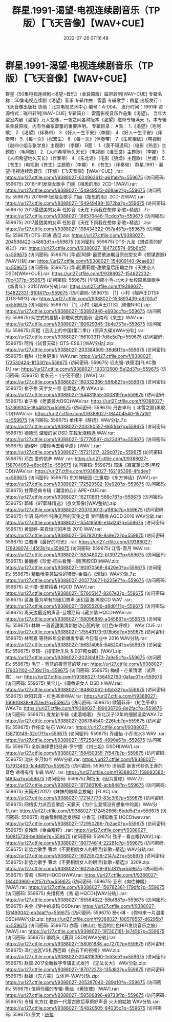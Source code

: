 ﻿---
title: 群星.1991-渴望·电视连续剧音乐（TP版）【飞天音像】【WAV+CUE】
date: 2022-07-26 07:16:48
categories: WAV车载音乐、镜像
tags: 华语中文
---
# 群星.1991-渴望·电视连续剧音乐（TP版）【飞天音像】【WAV+CUE】

群星《50集电视连续剧<渴望>音乐》（金装原版）磁带转制[WAV+CUE]
专辑名称：50集电视连续剧《渴望》音乐
专辑作曲：雷蕾
专辑歌手：群星
出版发行：飞天音像出版社
协助：北京电视艺术中心
编号：A-004。
发行时间：1991年
资源格式：磁带转制[WAV+CUE]
专辑简介：
雷蕾影视音乐作品集《渴望》。
当年大型室内剧《渴望》万人空巷，一夜之间各种版本《渴望》磁带专辑满天飞。本专辑系金装原版，内有作曲家雷蕾的重要声明。
专辑目录：
A面：
1.《渴望》（毛阿敏）
2.《渴望》（伴奏带）
3.《好人一生平安》（李娜）
4.《好人一生平安》（伴奏带）
5.《每一次》（张宏生）
6.《每一次》（伴奏带）
7.《生死相依》（电视剧《赵四小姐与张学良》主题歌）（李娜）
B面：
1.《我不知道风》（电影《热恋》主题歌）（毛阿敏）
2.《人间希望地久天长》（电视剧《潘玉良》主题歌）（李娜）
3.《人间希望地久天长》（伴奏带）
4.《东北谣》（电影《狼烟》主题歌）（兰斌）
5.《苍生》（电视剧《苍生》主题歌）（李娜）
6.《苍生》（伴奏带）
群星.1991 - 渴望·电视连续剧音乐（TP版）【飞天音像】【WAV+CUE】.rar: https://url27.ctfile.com/f/9388027-624963612-a61fab?p=559675
(访问密码: 559675)
2016HIFI发烧女歌手 门丽《相思的雨》2CD-1[WAV].rar: https://url27.ctfile.com/f/9388027-154949523-d08ae2?p=559675
(访问密码: 559675)
2016HIFI发烧女歌手 门丽《相思的雨》2CD-2[WAV].rar: https://url27.ctfile.com/f/9388027-154949499-1672ba?p=559675
(访问密码: 559675)
2017最甜美的女声 任妙音《天在下雨我在想你 新歌+精选》.7z: https://url27.ctfile.com/f/9388027-198576446-11cdcb?p=559675
(访问密码: 559675)
2017最甜美的女声 任妙音《天在下雨我在想你 新歌+精选》.zip: https://url27.ctfile.com/f/9388027-198434322-057a45?p=559675
(访问密码: 559675)
DTS-邓涛 遇见.zip: https://url27.ctfile.com/f/9388027-204598422-b4863d?p=559675
(访问密码: 559675)
DTS-九龙《想说真的好难过》.rar: https://url27.ctfile.com/f/9388027-184720574-85b6b5?p=559675
(访问密码: 559675)
[华语]阿肆-最受歌迷瞩目原创型女声《预谋邂逅》[WAV分轨].rar: https://url27.ctfile.com/f/9388027-154809140-9cae83?p=559675
(访问密码: 559675)
[华语]黄莉媛-甜歌皇后压轴之作《天使恋人 DSD》[WAV+CUE].rar: https://url27.ctfile.com/f/9388027-154822232-70c437?p=559675
(访问密码: 559675)
[华语]邵小毛-北大才女校园民谣歌手《新青年》2015[WAV分轨].rar: https://url27.ctfile.com/f/9388027-154822331-810f41?p=559675
(访问密码: 559675)
［1］小村《靓声王DTS》[DTS-MP3].zip: https://url27.ctfile.com/f/9388027-153893439-a8700a?p=559675
(访问密码: 559675)
［1］小村《靓声王DTS》[映像NRG].zip: https://url27.ctfile.com/f/9388027-153893946-e993cc?p=559675
(访问密码: 559675)
阿甘式的爱情+郭敬明式的脆弱-金南玲《来生》WAV.rar: https://url27.ctfile.com/f/9388027-160629345-3b4e75?p=559675
(访问密码: 559675)
阿鲲《舌尖上的中国(第二季)》(原声大碟)[WAV分轨].rar: https://url27.ctfile.com/f/9388027-156103311-7d8c5d?p=559675
(访问密码: 559675)
阿悄《试音天碟》DTS-ES6.1 [WAV分轨].zip: https://url27.ctfile.com/f/9388027-203384509-36d6f1?p=559675
(访问密码: 559675)
程琳《比金更重》WAV.rar: https://url27.ctfile.com/f/9388027-173530424-1f153f?p=559675
(访问密码: 559675)
迟志强-铁窗泪[FLAC整轨].rar: https://url27.ctfile.com/f/9388027-193313500-5a12d3?p=559675
(访问密码: 559675)
崔永元 -《宁死不屈》[WAV].rar: https://url27.ctfile.com/f/9388027-160332366-59fb82?p=559675
(访问密码: 559675)
崔子格 天字女一号 恋爱达人秀 WAV.zip: https://url27.ctfile.com/f/9388027-154431855-300819?p=559675
(访问密码: 559675)
崔子格《老婆最大DSD》WAV.rar: https://url27.ctfile.com/f/9388027-157369305-18b463?p=559675
(访问密码: 559675)
丹吉卓玛《 冰雪之巅(黑胶CD)》WAV.rar: https://url27.ctfile.com/f/9388027-184404540-157a19?p=559675
(访问密码: 559675)
单伟平《醉烧》WAV分轨.7z: https://url27.ctfile.com/f/9388027-203280557-665fda?p=559675
(访问密码: 559675)
德德玛 温暖的家 DSD 车载发烧精选 WAV.rar: https://url27.ctfile.com/f/9388027-157776597-cb23d9?p=559675
(访问密码: 559675)
德格叶《陪你再去看草原》[WAV ].rar: https://url27.ctfile.com/f/9388027-157211217-329c07?p=559675
(访问密码: 559675)
邓杰 爱的供养 WAV .rar: https://url27.ctfile.com/f/9388027-158704059-e8bc85?p=559675
(访问密码: 559675)
邓涛《寂寞蒲公英(黑胶CD)》WAV.rar: https://url27.ctfile.com/f/9388027-162195396-4fddee?p=559675
(访问密码: 559675)
东方神秘园 (三重唱)《东方神话》[WAV].rar: https://url27.ctfile.com/f/9388027-172529502-10e920?p=559675
(访问密码: 559675)
甘萍经典专辑《潮湿的心》APE+CUE.rar: https://url27.ctfile.com/f/9388027-162111861-566c78?p=559675
(访问密码: 559675)
郭峰《97郭峰精选》(京文音像)[WAV整轨].zip: https://url27.ctfile.com/f/9388027-203703013-a1f83d?p=559675
(访问密码: 559675)
华语 马吟吟 纯净无然的天使之音 梦回情缘 AQCD 2016 WAV分轨.rar: https://url27.ctfile.com/f/9388027-155419509-e14d24?p=559675
(访问密码: 559675)
黄思婷-来自恒河的声音 2010 WAV.rar: https://url27.ctfile.com/f/9388027-156792018-9a9e72?p=559675
(访问密码: 559675)
江若琳《最好的时光》.rar: https://url27.ctfile.com/f/9388027-176938074-145f3b?p=559675
(访问密码: 559675)
江雪-雪月 WAV.rar: https://url27.ctfile.com/f/9388027-158348022-bf3972?p=559675
(访问密码: 559675)
姜丽娜《珍爱-回头看我一眼[黑胶CD]》WAV.zip: https://url27.ctfile.com/f/9388027-190970568-8420e0?p=559675
(访问密码: 559675)
精致唯美兼磁性的嗓音-金海心《玲珑》WAV分轨.7z: https://url27.ctfile.com/f/9388027-205773671-b225e7?p=559675
(访问密码: 559675)
兰卡措-爱若拾香 HQCD [WAV].rar: https://url27.ctfile.com/f/9388027-157605147-8267e3?p=559675
(访问密码: 559675)
蓝海 最为罕有的迷幻男声 迷幻蓝海 黑胶CD WAV .rar: https://url27.ctfile.com/f/9388027-159655206-d8d01f?p=559675
(访问密码: 559675)
离天边最近的声音-旦增尼玛《藏乡情 HQCD》WAV.rar: https://url27.ctfile.com/f/9388027-158096889-a34586?p=559675
(访问密码: 559675)
林琳 一首首甜美清新触动心弦的歌《红色de呼唤》  WAV CUE.rar: https://url27.ctfile.com/f/9388027-175549173-978b6d?p=559675
(访问密码: 559675)
林宥嘉 等待四年全新爆发专辑 今日营业中 2016 WAV分轨.rar: https://url27.ctfile.com/f/9388027-156874065-648204?p=559675
(访问密码: 559675)
罗琦-《指南针乐队 & 007邦女郎》[WAV].zip: https://url27.ctfile.com/f/9388027-203304873-7a9e5c?p=559675
(访问密码: 559675)
毛宁 - 蓝蓝的夜蓝蓝的梦.rar: https://url27.ctfile.com/f/9388027-179031102-c739c1?p=559675
(访问密码: 559675)
梅楣 - 芒果清清（试声碟）.rar: https://url27.ctfile.com/f/9388027-156452790-0a1ac0?p=559675
(访问密码: 559675)
美宝儿-《闻香识女人 DSD 》 WAV.rar: https://url27.ctfile.com/f/9388027-184862062-bfbb32?p=559675
(访问密码: 559675)
欧阳菲菲 - 红色革命WAV.rar: https://url27.ctfile.com/f/9388027-160910838-8251ed?p=559675
(访问密码: 559675)
歐陽菲菲-《紅色革命》WAV.7z: https://url27.ctfile.com/f/9388027-199036706-8e2fac?p=559675
(访问密码: 559675)
庞龙新专辑《走着唱着》 东北汉子12年的细腻温柔WAV.7z: https://url27.ctfile.com/f/9388027-206784540-226feb?p=559675
(访问密码: 559675)
乔任梁 钻石 WAV.rar: https://url27.ctfile.com/f/9388027-158710149-32cf7f?p=559675
(访问密码: 559675)
乔维怡 小乔流水3 WAV .rar: https://url27.ctfile.com/f/9388027-157258485-4890e6?p=559675
(访问密码: 559675)
全新演绎世纪经典-罗宁娜 《刘三姐》DSDH[WAV].rar: https://url27.ctfile.com/f/9388027-158450355-7f547b?p=559675
(访问密码: 559675)
沈庆 岁月如今 WAV分轨.rar: https://url27.ctfile.com/f/9388027-157913493-1c4d89?p=559675
(访问密码: 559675)
汤丽雯 新世代秒杀王菲的音色 难得有情 专辑 WAV .rar: https://url27.ctfile.com/f/9388027-159693582-f483aa?p=559675
(访问密码: 559675)
陶钰玉《因为爱你》WAV.7z: https://url27.ctfile.com/f/9388027-197366108-acb848?p=559675
(访问密码: 559675)
天籟天(2017)《妹妹的眼睛会放电》[FLAC].rar: https://url27.ctfile.com/f/9388027-172147770-83c3f8?p=559675
(访问密码: 559675)
网络实力派百变歌后-天籟天《为什么爱情没有想象中的美》WAV分轨.rar: https://url27.ctfile.com/f/9388027-172452666-6bdd5d?p=559675
(访问密码: 559675)
戏曲豫剧精选发烧碟 小香玉《相知香玉 HQCD》wav.rar: https://url27.ctfile.com/f/9388027-172950286-7b2ae0?p=559675
(访问密码: 559675)
夏玲玲《金曲精粹》.rar: https://url27.ctfile.com/f/9388027-160815738-be386e?p=559675
(访问密码: 559675)
弦子 - 看走眼[WAV].zip: https://url27.ctfile.com/f/9388027-190774614-22281c?p=559675
(访问密码: 559675)
新势力歌手 曹龙《不要相信女人的眼泪(新歌+精选) WAV分轨.rar: https://url27.ctfile.com/f/9388027-160255728-2147a2?p=559675
(访问密码: 559675)
新势力歌手 曹龙《不要相信女人的眼泪(新歌+精选)》320K.zip: https://url27.ctfile.com/f/9388027-160255709-91cf81?p=559675
(访问密码: 559675)
雪莉《聆听(HQCD)》WAV.rar: https://url27.ctfile.com/f/9388027-184403960-e2f57b?p=559675
(访问密码: 559675)
亚东《向往神鹰》[WAV].rar: https://url27.ctfile.com/f/9388027-156782361-179dfc?p=559675
(访问密码: 559675)
央措柯秀《秀·语 HQCD》[WAV分轨] .rar: https://url27.ctfile.com/f/9388027-155564622-58bf88?p=559675
(访问密码: 559675)
央金《梦中的卓玛 DSD》.rar: https://url27.ctfile.com/f/9388027-161490042-eb3daf?p=559675
(访问密码: 559675)
杨小琳 -《你带来一片温柔DSD》WAV分轨.zip: https://url27.ctfile.com/f/9388027-188578557-d6295b?p=559675
(访问密码: 559675)
亦薇《映山红·悠远的红色HIFI发烧音乐之旅》[WAV].rar: https://url27.ctfile.com/f/9388027-197307161-1e745b?p=559675
(访问密码: 559675)
喻晓庆《夏风 DSD》[WAV分轨].rar: https://url27.ctfile.com/f/9388027-158061888-ac7270?p=559675
(访问密码: 559675)
泽仁达瓦VS扎西巴姆《白云下的祝福》WAV.zip: https://url27.ctfile.com/f/9388027-204316390-1e53eb?p=559675
(访问密码: 559675)
赵雷 2017全新数字专辑正式发行 《无法长大》 WAV分轨.zip: https://url27.ctfile.com/f/9388027-187072273-135d83?p=559675
(访问密码: 559675)
赵媛《东方美》立体声-WAV分轨.zip: https://url27.ctfile.com/f/9388027-205287040-289d10?p=559675
(访问密码: 559675)
值得珍藏的专辑-黄灿 《黄玫瑰》[WAV].rar: https://url27.ctfile.com/f/9388027-158506896-e9733f?p=559675
(访问密码: 559675)
专辑 东方红 艳新一代蒙古歌后草原好声音 火火的姑娘 WAV分轨.rar: https://url27.ctfile.com/f/9388027-154820505-84035c?p=559675
(访问密码: 559675)
原文：[链接](https://blog.sina.com.cn/s/blog_1647c7e7601030yjz.html)